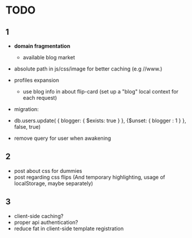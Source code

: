 TODO
=======

1
-------

- **domain fragmentation**
  - available blog market

- absolute path in js/css/image for better caching (e.g //www.)

- profiles expansion
  - use blog info in about flip-card (set up a "blog" local context for each request)

- migration:
 - db.users.update( { blogger: { $exists: true } }, {$unset: { blogger : 1 } }, false, true)
 - remove query for user when awakening



2
-------

- post about css for dummies
- post regarding css flips (And temporary highlighting, usage of localStorage, maybe separately)



3
-------

- client-side caching?
- proper api authentication?
- reduce fat in client-side template registration